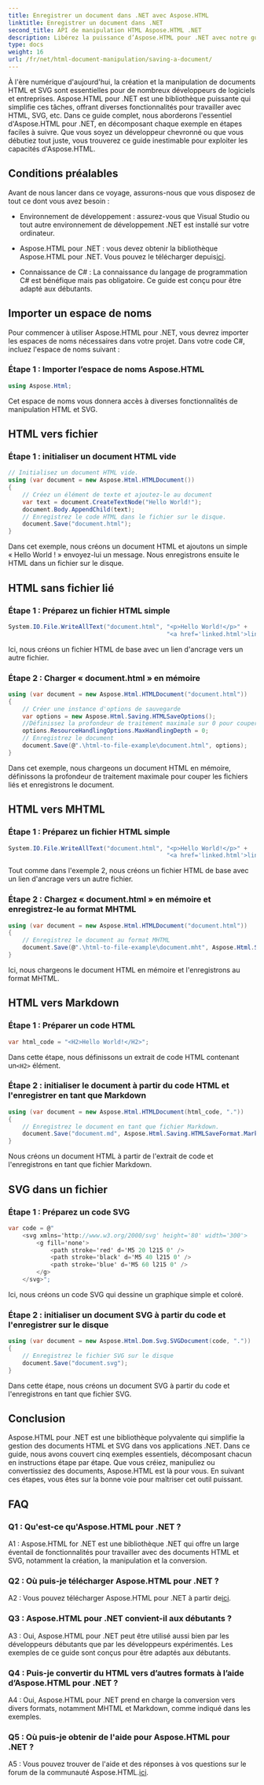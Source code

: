 ```yaml
---
title: Enregistrer un document dans .NET avec Aspose.HTML
linktitle: Enregistrer un document dans .NET
second_title: API de manipulation HTML Aspose.HTML .NET
description: Libérez la puissance d’Aspose.HTML pour .NET avec notre guide étape par étape. Apprenez à créer, manipuler et convertir des documents HTML et SVG
type: docs
weight: 16
url: /fr/net/html-document-manipulation/saving-a-document/
---
```


À l'ère numérique d'aujourd'hui, la création et la manipulation de documents HTML et SVG sont essentielles pour de nombreux développeurs de logiciels et entreprises. Aspose.HTML pour .NET est une bibliothèque puissante qui simplifie ces tâches, offrant diverses fonctionnalités pour travailler avec HTML, SVG, etc. Dans ce guide complet, nous aborderons l'essentiel d'Aspose.HTML pour .NET, en décomposant chaque exemple en étapes faciles à suivre. Que vous soyez un développeur chevronné ou que vous débutiez tout juste, vous trouverez ce guide inestimable pour exploiter les capacités d'Aspose.HTML.

## Conditions préalables

Avant de nous lancer dans ce voyage, assurons-nous que vous disposez de tout ce dont vous avez besoin :

- Environnement de développement : assurez-vous que Visual Studio ou tout autre environnement de développement .NET est installé sur votre ordinateur.

- Aspose.HTML pour .NET : vous devez obtenir la bibliothèque Aspose.HTML pour .NET. Vous pouvez le télécharger depuis[ici](https://releases.aspose.com/html/net/).

- Connaissance de C# : La connaissance du langage de programmation C# est bénéfique mais pas obligatoire. Ce guide est conçu pour être adapté aux débutants.

## Importer un espace de noms

Pour commencer à utiliser Aspose.HTML pour .NET, vous devrez importer les espaces de noms nécessaires dans votre projet. Dans votre code C#, incluez l'espace de noms suivant :

### Étape 1 : Importer l’espace de noms Aspose.HTML
```csharp
using Aspose.Html;
```

Cet espace de noms vous donnera accès à diverses fonctionnalités de manipulation HTML et SVG.

## HTML vers fichier

### Étape 1 : initialiser un document HTML vide
```csharp
// Initialisez un document HTML vide.
using (var document = new Aspose.Html.HTMLDocument())
{
    // Créez un élément de texte et ajoutez-le au document
    var text = document.CreateTextNode("Hello World!");
    document.Body.AppendChild(text);
    // Enregistrez le code HTML dans le fichier sur le disque.
    document.Save("document.html");
}
```

Dans cet exemple, nous créons un document HTML et ajoutons un simple « Hello World ! » envoyez-lui un message. Nous enregistrons ensuite le HTML dans un fichier sur le disque.

## HTML sans fichier lié

### Étape 1 : Préparez un fichier HTML simple
```csharp
System.IO.File.WriteAllText("document.html", "<p>Hello World!</p>" +
                                             "<a href='linked.html'>linked file</a>");
```

Ici, nous créons un fichier HTML de base avec un lien d'ancrage vers un autre fichier.

### Étape 2 : Charger « document.html » en mémoire
```csharp
using (var document = new Aspose.Html.HTMLDocument("document.html"))
{
    // Créer une instance d'options de sauvegarde
    var options = new Aspose.Html.Saving.HTMLSaveOptions();
    //Définissez la profondeur de traitement maximale sur 0 pour couper les fichiers HTML liés.
    options.ResourceHandlingOptions.MaxHandlingDepth = 0;
    // Enregistrez le document
    document.Save(@".\html-to-file-example\document.html", options);
}
```

Dans cet exemple, nous chargeons un document HTML en mémoire, définissons la profondeur de traitement maximale pour couper les fichiers liés et enregistrons le document. 

## HTML vers MHTML

### Étape 1 : Préparez un fichier HTML simple
```csharp
System.IO.File.WriteAllText("document.html", "<p>Hello World!</p>" +
                                             "<a href='linked.html'>linked file</a>");
```

Tout comme dans l'exemple 2, nous créons un fichier HTML de base avec un lien d'ancrage vers un autre fichier.

### Étape 2 : Chargez « document.html » en mémoire et enregistrez-le au format MHTML
```csharp
using (var document = new Aspose.Html.HTMLDocument("document.html"))
{
    // Enregistrez le document au format MHTML
    document.Save(@".\html-to-file-example\document.mht", Aspose.Html.Saving.HTMLSaveFormat.MHTML);
}
```

Ici, nous chargeons le document HTML en mémoire et l'enregistrons au format MHTML.

## HTML vers Markdown

### Étape 1 : Préparer un code HTML
```csharp
var html_code = "<H2>Hello World!</H2>";
```

 Dans cette étape, nous définissons un extrait de code HTML contenant un`<H2>` élément.

### Étape 2 : initialiser le document à partir du code HTML et l'enregistrer en tant que Markdown
```csharp
using (var document = new Aspose.Html.HTMLDocument(html_code, "."))
{
    // Enregistrez le document en tant que fichier Markdown.
    document.Save("document.md", Aspose.Html.Saving.HTMLSaveFormat.Markdown);
}
```

Nous créons un document HTML à partir de l'extrait de code et l'enregistrons en tant que fichier Markdown.

## SVG dans un fichier

### Étape 1 : Préparez un code SVG
```csharp
var code = @"
    <svg xmlns='http://www.w3.org/2000/svg' height='80' width='300'>
        <g fill='none'>
            <path stroke='red' d='M5 20 l215 0' />
            <path stroke='black' d='M5 40 l215 0' />
            <path stroke='blue' d='M5 60 l215 0' />
        </g>
    </svg>";
```

Ici, nous créons un code SVG qui dessine un graphique simple et coloré.

### Étape 2 : initialiser un document SVG à partir du code et l'enregistrer sur le disque
```csharp
using (var document = new Aspose.Html.Dom.Svg.SVGDocument(code, "."))
{
    // Enregistrez le fichier SVG sur le disque
    document.Save("document.svg");
}
```

Dans cette étape, nous créons un document SVG à partir du code et l'enregistrons en tant que fichier SVG.

## Conclusion

Aspose.HTML pour .NET est une bibliothèque polyvalente qui simplifie la gestion des documents HTML et SVG dans vos applications .NET. Dans ce guide, nous avons couvert cinq exemples essentiels, décomposant chacun en instructions étape par étape. Que vous créiez, manipuliez ou convertissiez des documents, Aspose.HTML est là pour vous. En suivant ces étapes, vous êtes sur la bonne voie pour maîtriser cet outil puissant.

## FAQ

### Q1 : Qu'est-ce qu'Aspose.HTML pour .NET ?

A1 : Aspose.HTML for .NET est une bibliothèque .NET qui offre un large éventail de fonctionnalités pour travailler avec des documents HTML et SVG, notamment la création, la manipulation et la conversion.

### Q2 : Où puis-je télécharger Aspose.HTML pour .NET ?

 A2 : Vous pouvez télécharger Aspose.HTML pour .NET à partir de[ici](https://releases.aspose.com/html/net/).

### Q3 : Aspose.HTML pour .NET convient-il aux débutants ?

A3 : Oui, Aspose.HTML pour .NET peut être utilisé aussi bien par les développeurs débutants que par les développeurs expérimentés. Les exemples de ce guide sont conçus pour être adaptés aux débutants.

### Q4 : Puis-je convertir du HTML vers d’autres formats à l’aide d’Aspose.HTML pour .NET ?

A4 : Oui, Aspose.HTML pour .NET prend en charge la conversion vers divers formats, notamment MHTML et Markdown, comme indiqué dans les exemples.

### Q5 : Où puis-je obtenir de l'aide pour Aspose.HTML pour .NET ?

 A5 : Vous pouvez trouver de l'aide et des réponses à vos questions sur le forum de la communauté Aspose.HTML.[ici](https://forum.aspose.com/).